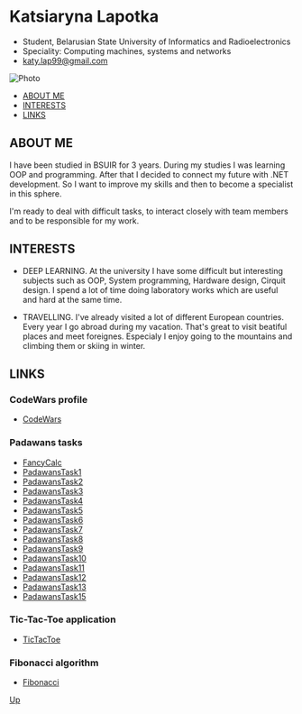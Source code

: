 # <a name="start"></a> Katsiaryna Lapotka

* Student, Belarusian State University of Informatics and Radioelectronics
* Speciality: Computing machines, systems and networks
* katy.lap99@gmail.com

![Photo](https://pp.userapi.com/c631227/v631227790/1a724/H6cIry9Aoxs.jpg)

+  [ABOUT ME](#1) <br>
+  [INTERESTS](#2) <br>
+  [LINKS](#3) <br>

## ABOUT ME <a name="1"></a>

I have been studied in BSUIR for 3 years. During my studies I was learning OOP and programming. After that I decided to connect my future with .NET development. So I want to improve my skills and then to become a specialist in this sphere. 

I'm ready to deal with difficult tasks, to interact closely with team members and to be responsible for my work.

## INTERESTS <a name="2"></a>

- DEEP LEARNING. At the university I have some difficult but interesting subjects such as OOP, System programming, Hardware design, Cirquit design. I spend a lot of time doing laboratory works which are useful and hard at the same time.

- TRAVELLING. I've already visited a lot of different European countries. Every year I go abroad during my vacation. That's great to visit beatiful places and meet foreignes. Especialy I enjoy going to the mountains and climbing them or skiing in winter.

## LINKS <a name="3"></a>

### CodeWars profile

- [CodeWars](https://www.codewars.com/users/kateLapotko)

### Padawans tasks

- [FancyCalc](https://github.com/kateLap/FancyCalc)
- [PadawansTask1](https://github.com/kateLap/PadawansTask1)
- [PadawansTask2](https://github.com/kateLap/PadawansTask2)
- [PadawansTask3](https://github.com/kateLap/PadawansTask3)
- [PadawansTask4](https://github.com/kateLap/PadawansTask4)
- [PadawansTask5](https://github.com/kateLap/PadawansTask5)
- [PadawansTask6](https://github.com/kateLap/PadawansTask6)
- [PadawansTask7](https://github.com/kateLap/PadawansTask7)
- [PadawansTask8](https://github.com/kateLap/PadawansTask8)
- [PadawansTask9](https://github.com/kateLap/PadawansTask9)
- [PadawansTask10](https://github.com/kateLap/PadawansTask10)
- [PadawansTask11](https://github.com/kateLap/PadawansTask11)
- [PadawansTask12](https://github.com/kateLap/PadawansTask12)
- [PadawansTask13](https://github.com/kateLap/PadawansTask13)
- [PadawansTask15](https://github.com/kateLap/PadawansTask15)


### Tic-Tac-Toe application

- [TicTacToe](https://github.com/kateLap/TicTacToe)

### Fibonacci algorithm

- [Fibonacci](https://github.com/kateLap/Fibonacci)


[Up](#start)

